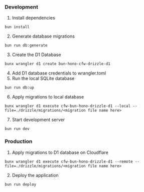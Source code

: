 ### Development

1. Install dependencies

```
bun install
```

2. Generate database migrations

```
bun run db:generate
```

3. Create the D1 Database

```
bunx wrangler d1 create bun-hono-cfw-drizzle-d1
```

4. Add D1 database credentials to wrangler.toml
5. Run the local SQLite database

```
bun run db:up
```

6. Apply migrations to local database

```
bunx wrangler d1 execute cfw-bun-hono-drizzle-d1 --local --file=./drizzle/migrations/<migration file name here>
```

7. Start development server

```
bun run dev
```

### Production

1. Apply migrations to D1 database on Cloudflare

```
bunx wrangler d1 execute cfw-bun-hono-drizzle-d1 --remote --file=./drizzle/migrations/<migration file name here>
```

2. Deploy the application

```
bun run deploy
```
